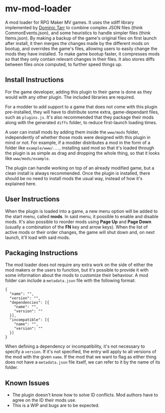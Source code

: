 # mv-mod-loader
A mod loader for RPG Maker MV games. It uses the xdiff library implemented by [Dominic Tarr](https://github.com/dominictarr) to combine complex JSON files (think CommonEvents.json), and some heuristics to handle simpler files (think Items.json). By making a backup of the game's original files on first launch after install, it then merges the changes made by the different mods on bootup, and overrides the game's files, allowing users to easily change the mods they have installed. To make game bootup faster, it compresses mods so that they only contain relevant changes in their files. It also stores diffs between files once computed, to further speed things up.

## Install Instructions
For the game developer, adding this plugin to their game is done as they would with any other plugin. The included libraries are required.

For a modder to add support to a game that does not come with this plugin pre-installed, they will have to distribute some extra, game-dependant files, such as `plugins.js`. It's also recommended that they package their mods along with the generated `diffs` folder, to reduce first-launch loading times.

A user can install mods by adding them inside the `www/mods` folder, independently of whether those mods were designed with this plugin in mind or not. For example, if a modder distributes a mod in the form of a folder like `example/www/...`, installing said mod so that it's loaded through the plugin is as simple as drag and dropping the whole thing, so that it looks like `www/mods/example`.

The plugin can handle working on top of an already modified game, but a clean install is always recommended. Once the plugin is installed, there should be no need to install mods the usual way, instead of how it's explained here.

## User Instructions
When the plugin is loaded into a game, a new menu option will be added to the start menu, called **mods**. In said menu, it possible to enable and disable mods. It's also possible to reorder mods using **Page Up** and **Page Down** (usually a combination of the **FN** key and arrow keys). When the list of active mods or their order changes, the game will shut down and, on next launch, it'll load with said mods.

## Packaging Instructions
The mod loader does not require any extra work on the side of either the mod makers or the users to function, but it's possible to provide it with some information about the mods to customize their behaviour. A mod folder can include a `metadata.json` file with the following format:
```
{
  "name": "",
  "version": "",
  "dependencies": [{
    "name": "",
    "version": ""
  }],
  "incompatible": [{
    "name": "",
    "version": ""
  }]
}
```
When defining a dependency or incompatibility, it's not necessary to specify a `version`. If it's not specified, the entry will apply to all versions of the mod with the given `name`. If the mod that we want to flag as either thing does not have a `metadata.json` file itself, we can refer to it by the name of its folder.
## Known Issues
- The plugin doesn't know how to solve ID conflicts. Mod authors have to agree on the ID their mods use.
- This is a WIP and bugs are to be expected.
